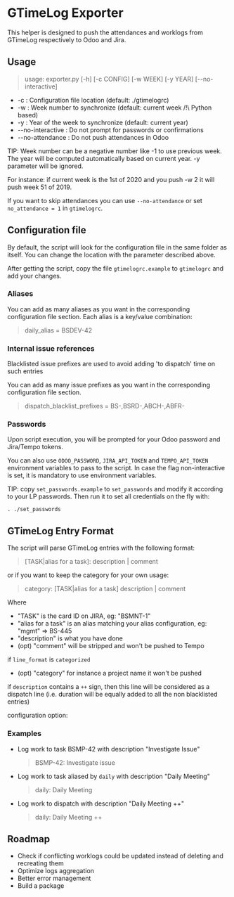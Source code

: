 # GTimeLog Exporter

This helper is designed to push the attendances and worklogs from GTimeLog
respectively to Odoo and Jira.

## Usage

> usage: exporter.py [-h] [-c CONFIG] [-w WEEK] [-y YEAR] [--no-interactive]

* -c : Configuration file location (default: ./gtimelogrc)
* -w : Week number to synchronize (default: current week /!\ Python based)
* -y : Year of the week to synchronize (default: current year)
* --no-interactive : Do not prompt for passwords or confirmations
* --no-attendance : Do not push attendances in Odoo

TIP: Week number can be a negative number like -1 to use previous week.
The year will be computed automatically based on current year.
-y parameter will be ignored.

For instance: if current week is the 1st of 2020 and you push -w 2
it will push week 51 of 2019.

If you want to skip attendances you can use `--no-attendance` or set `no_attendance = 1` in `gtimelogrc`.

## Configuration file

By default, the script will look for the configuration file in the same folder as itself.
You can change the location with the parameter described above.

After getting the script, copy the file `gtimelogrc.example` to `gtimelogrc` and add your changes.

### Aliases

You can add as many aliases as you want in the corresponding configuration file section.
Each alias is a key/value combination:
> daily_alias = BSDEV-42

### Internal issue references

Blacklisted issue prefixes are used to avoid adding 'to dispatch' time on such entries

You can add as many issue prefixes as you want in the corresponding configuration file section.
> dispatch_blacklist_prefixes = BS-,BSRD-,ABCH-,ABFR-

### Passwords

Upon script execution, you will be prompted for your Odoo password and Jira/Tempo tokens.

You can also use `ODOO_PASSWORD`, `JIRA_API_TOKEN` and `TEMPO_API_TOKEN` environment variables to pass to the script.
In case the flag non-interactive is set, it is mandatory to use environment variables.

TIP: copy `set_passwords.example` to `set_passwords` and modify it according to your LP passwords.
Then run it to set all credentials on the fly with:

```
. ./set_passwords
```

## GTimeLog Entry Format

The script will parse GTimeLog entries with the following format:

> [TASK|alias for a task]: description | comment

or if you want to keep the category for your own usage:

> category: [TASK|alias for a task] description | comment

Where

* "TASK" is the card ID on JIRA, eg: "BSMNT-1"
* "alias for a task" is an alias matching your alias configuration, eg: "mgmt" => BS-445
* "description" is what you have done
* (opt) "comment" will be stripped and won't be pushed to Tempo

if `line_format` is `categorized`
* (opt) "category" for instance a project name it won't be pushed

if `description` contains a `++` sign, then this line will be
considered as a dispatch line (i.e. duration will be equally added to all
the non blacklisted entries)

configuration option:


### Examples

* Log work to task BSMP-42 with description "Investigate Issue"
  > BSMP-42: Investigate issue
* Log work to task aliased by `daily` with description "Daily Meeting"
  > daily: Daily Meeting
* Log work to dispatch with description "Daily Meeting ++"
  > daily: Daily Meeting ++

## Roadmap

* Check if conflicting worklogs could be updated instead of deleting and recreating them
* Optimize logs aggregation
* Better error management
* Build a package
